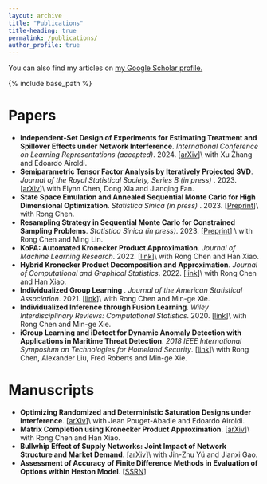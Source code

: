 ```yaml
---
layout: archive
title: "Publications"
title-heading: true
permalink: /publications/
author_profile: true
---
```


  You can also find my articles on <u><a href="https://scholar.google.com/citations?user=Eq0WPpEAAAAJ">my Google Scholar profile</a>.</u>

{% include base_path %}

Papers
===
* <b> Independent-Set Design of Experiments for Estimating Treatment and Spillover Effects under Network Interference</b>. <i> International Conference on Learning Representations (accepted)</i>. 2024. [[arXiv](https://arxiv.org/abs/2312.04026)]\\
  with Xu Zhang and Edoardo Airoldi.
* <b> Semiparametric Tensor Factor Analysis by Iteratively Projected SVD</b>. <i> Journal of the Royal Statistical Society, Series B (in press) </i>. 2023.[[arXiv](https://arxiv.org/abs/2007.02404)]\\
  with Elynn Chen, Dong Xia and Jianqing Fan. 
* <b> State Space Emulation and Annealed Sequential Monte Carlo for High Dimensional Optimization</b>. <i> Statistica Sinica (in press) </i>. 2023. [[Preprint](https://www3.stat.sinica.edu.tw/preprint/SS-2022-0120_Preprint.pdf)]\\
  with Rong Chen.
* <b> Resampling Strategy in Sequential Monte Carlo for Constrained Sampling Problems</b>. <i> Statistica Sinica (in press)</i>. 2023. [[Preprint](https://www3.stat.sinica.edu.tw/preprint/SS-2022-0185_Preprint.pdf)] \\
  with Rong Chen and Ming Lin.
* <b> KoPA: Automated Kronecker Product Approximation</b>. <i>Journal of Machine Learning Research</i>. 2022. [[link](https://www.jmlr.org/papers/v23/20-931.html)]\\
  with Rong Chen and Han Xiao.
* <b> Hybrid Kronecker Product Decomposition and Approximation</b>. <i>Journal of Computational and Graphical Statistics</i>. 2022. [[link](https://www.tandfonline.com/doi/abs/10.1080/10618600.2022.2134873)]\\
  with Rong Chen and Han Xiao. 
* <b> Individualized Group Learning </b>. <i>Journal of the American Statistical Association</i>. 2021. [[link](https://www.tandfonline.com/doi/abs/10.1080/01621459.2021.1947306)]\\
  with Rong Chen and Min-ge Xie. 
* <b> Individualized Inference through Fusion Learning</b>. <i>Wiley Interdisciplinary Reviews: Computational Statistics</i>. 2020. [[link](https://wires.onlinelibrary.wiley.com/doi/abs/10.1002/wics.1498)]\\
  with Rong Chen and Min-ge Xie. 
* <b> iGroup Learning and iDetect for Dynamic Anomaly Detection with Applications in Maritime Threat Detection</b>. <i>2018 IEEE International Symposium on Technologies for Homeland Security</i>. [[link](https://ieeexplore.ieee.org/abstract/document/8574162)]\\
  with Rong Chen, Alexander Liu, Fred Roberts and Min-ge Xie.

Manuscripts 
===
* <b> Optimizing Randomized and Deterministic Saturation Designs under Interference</b>. [[arXiv](https://arxiv.org/abs/2203.09682)]\\
  with Jean Pouget-Abadie and Edoardo Airoldi.
* <b> Matrix Completion using Kronecker Product Approximation</b>. [[arXiv](https://arxiv.org/abs/1911.11774)]\\
  with Rong Chen and Han Xiao.
* <b> Bullwhip Effect of Supply Networks: Joint Impact of Network Structure and Market Demand</b>. [[arXiv](https://arxiv.org/abs/2208.04459)]\\
  with Jin-Zhu Yü and Jianxi Gao.
* <b> Assessment of Accuracy of Finite Difference Methods in Evaluation of Options within Heston Model</b>. [[SSRN](https://papers.ssrn.com/sol3/papers.cfm?abstract_id=2630191)]


